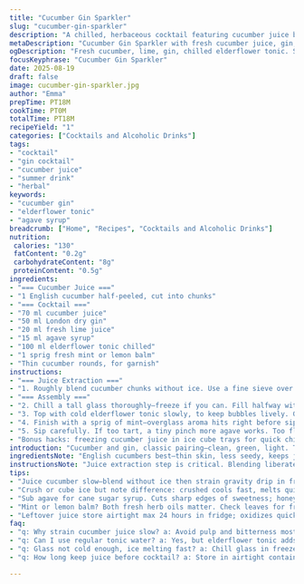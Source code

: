 ```yaml
---
title: "Cucumber Gin Sparkler"
slug: "cucumber-gin-sparkler"
description: "A chilled, herbaceous cocktail featuring cucumber juice blended with juniper-driven gin, lime, and sweetened lightly with agave syrup. Topped with sparkling elderflower tonic for floral fizz. Cooling mint and thin cucumber slices finish it off. Technique involves slow juice extraction through straining to avoid bitter pulp, balancing sharp and sweet, with fresh herbs adding aromatic layer."
metaDescription: "Cucumber Gin Sparkler with fresh cucumber juice, gin, lime, agave syrup, and elderflower tonic. Chill, stir, garnish mint and cucumber slices for fresh fizz."
ogDescription: "Fresh cucumber, lime, gin, chilled elderflower tonic. Slow juice extraction. Stir gently. Garnish mint leaf and cucumber rounds. Refreshing fizz, lightly sweetened."
focusKeyphrase: "Cucumber Gin Sparkler"
date: 2025-08-19
draft: false
image: cucumber-gin-sparkler.jpg
author: "Emma"
prepTime: PT18M
cookTime: PT0M
totalTime: PT18M
recipeYield: "1"
categories: ["Cocktails and Alcoholic Drinks"]
tags:
- "cocktail"
- "gin cocktail"
- "cucumber juice"
- "summer drink"
- "herbal"
keywords:
- "cucumber gin"
- "elderflower tonic"
- "agave syrup"
breadcrumb: ["Home", "Recipes", "Cocktails and Alcoholic Drinks"]
nutrition: 
 calories: "130"
 fatContent: "0.2g"
 carbohydrateContent: "8g"
 proteinContent: "0.5g"
ingredients:
- "=== Cucumber Juice ==="
- "1 English cucumber half-peeled, cut into chunks"
- "=== Cocktail ==="
- "70 ml cucumber juice"
- "50 ml London dry gin"
- "20 ml fresh lime juice"
- "15 ml agave syrup"
- "100 ml elderflower tonic chilled"
- "1 sprig fresh mint or lemon balm"
- "Thin cucumber rounds, for garnish"
instructions:
- "=== Juice Extraction ==="
- "1. Roughly blend cucumber chunks without ice. Use a fine sieve over a bowl. Let gravity drain juice in fridge for 45 minutes, no pressing — pressing squeezes bitter oils. Saves time from pulpy juice. Discard pulp or compost. Measure about 70 ml juice."
- "=== Assembly ==="
- "2. Chill a tall glass thoroughly—freeze if you can. Fill halfway with crushed or cubed ice. Pour cucumber juice in first, then gin. Add lime juice, and agave syrup. Stir gently for 10 seconds; enough to mix but not melt ice too fast."
- "3. Top with cold elderflower tonic slowly, to keep bubbles lively. Give a light stir from bottom up to blend gently."
- "4. Finish with a sprig of mint—overglass aroma hits right before sip—and a few cucumber slices floated or slid on side. Adds that bright vibrancy, visually and olfactorily."
- "5. Sip carefully. If too tart, a tiny pinch more agave works. Too flat? More tonic or crushed ice next round. Mint wilted? Refresh or muddle lightly in bottom next time."
- "Bonus hacks: freezing cucumber juice in ice cube trays for quick chillers, or swap gin with white rum for herbal-smooth twist."
introduction: "Cucumber and gin, classic pairing—clean, green, light. Tried muddling slices directly before; bitter notes crept in fast. Learned slow juice extraction brings sweet midtones without vegetal sting. Lime juice cuts through the softness but needs control. Agave syrup over cane sugar cuts sharper edge, softer, less overwhelming sweetness. Elderflower tonic? Adds surprise floral fizz I wasn’t expecting, elevates instead of overpowering. The ice matters big—crushed or cubes, makes a difference in dilution pace and texture in mouth. Mint or lemon balm? I rotate based on mood but fresh herbs always make a noticeable aromatic difference hitting nose just before first sip. Visual cues with floating cucumber slices...that subtle green promise. It’s not complicated but needs patience, respect for each component. Altogether, a cocktail whispering freshness with character and balance."
ingredientsNote: "English cucumbers best—thin skin, less seedy, keeps juice cleaner tasting and colors vividly. Avoid bitter or waxy cucumbers found in bulk markets. Peeling half strips skin bitterness but allows green color bursts, I like that nuance. Juice yields shift based on freshness; older cucumbers get watery or insipid. Agave syrup swaps cane sugar syrup to tame harsh sweetness without losing balance; honey works, but changes aroma. Elderflower tonic stands in for plain tonic, adding subtle flower notes that interplay with mint. Mint green tip freshness preferable over older brownish leaves—if wilting, dip in ice water briefly before use. If short on time, blend cucumber with ice cubes but juice will dilute, so compensate with more lime or gin to keep flavor punch. Always keep glass frozen or very cold; prevents rapid melting. Simple but details matter—they make or break punchiness."
instructionsNote: "Juice extraction step is critical. Blending liberates flavor particles but letting juice drip through sieve instead of pressing avoids harsh bitterness from pith and seeds. Refrigerate to tighten flavors and keep fresh vibrancy. Rummaging around for right ice texture: crushed ice cools faster but dilutes quicker; cubed holds longer but changes mouthfeel. Gin poured in early integrates with juice rather than splashing on top. Stirring with some vigor, but not wildly, ensures sweet and sour front and center. Adding tonic slowly preserves carbonation for fizz bite through the sip. Decoration isn’t just pretty—mint on top releases essential oils close to your nose, priming sip anticipation; cucumber slices signal freshness visually and provide slight reprieve when nibbling mid-drink. Adjust sweetness or acidity incrementally on each pour, tasting as you go—if lime feels too bright, more syrup; if too soft, splash more juice or gin. Always test components individually if experimenting with substitutes to avoid masking some delicate notes. Store leftover juice in airtight container for max 24 hours; oxidation dulls brightness after that."
tips:
- "Juice cucumber slow—blend without ice then strain gravity drip in fridge. No pressing; bitter oils pop with pressure. About 45 minutes. Patience pays; avoids that green vegetal sting and nasty foam layers. Older cukes more watery so measure yield carefully. Saves from pulpy mess, clearer pour."
- "Crush or cube ice but note difference: crushed cools fast, melts quick; cubes chill steady longer. Freeze glass beforehand too—glass temp impacts dilution speed and mouthfeel; colder glass keeps chill longer. Stir with moderate vigor; enough to mix but avoid rapid ice melt. Timing stir 10 seconds suits here."
- "Sub agave for cane sugar syrup. Cuts sharp edges of sweetness; honey changes flavor, might overpower delicate herbs. Lime juice dosage matters—too much throws off balance fast. Add incrementally, taste mid-pour. Swap gin with white rum for softer herbal profiles, but expect less juniper punch. Adjust tonic pour slow to keep fizz. Quick bubbles vanish if rushed."
- "Mint or lemon balm? Both fresh herb oils matter. Check leaves for freshness—brown tips call for brief ice water dip to perk up. Aroma releases best just before sip. Garnish with thin cucumber slices; they signal freshness visually, add slight textural relief munching mid-drink. Don’t skimp on garnish; part of experience."
- "Leftover juice store airtight max 24 hours in fridge; oxidizes quickly losing brightness. If short on time, blend cucumber with ice cubes but expect diluted juice; compensate with more gin/lime. Visual cues signal readiness—bubbles lively on tonic top, color bright green not dull. Adjust sweetness or tartness in real-time; taste continuously."
faq:
- "q: Why strain cucumber juice slow? a: Avoid pulp and bitterness mostly. Pressing breaks seeds releasing harsh oils. Gravity drip keeps juice clear, smoother flavor. Also fridge cold slows oxidation. Bitterness harsher if juice warm or pressed."
- "q: Can I use regular tonic water? a: Yes, but elderflower tonic adds floral notes missing otherwise. Normal tonic is more bitter, masks delicate cucumber and herbs. Substitute impacts balance, might need less lime or syrup to adjust sweetness and sharpness."
- "q: Glass not cold enough, ice melting fast? a: Chill glass in freezer at least 20 minutes or longer. If short, add crushed ice instead of cubes to cool quicker but expect faster dilution; stir gently to slow melting. Cold glass slows warming, enhances drink texture and timing."
- "q: How long keep juice before cocktail? a: Store in airtight container in fridge max 24 hours. After that juice dulls, loses crunch. No freezing recommended; ice cubes dilute and change flavor. Fresh juice best for brightness. If stored long, taste before use, adjust sweetness or acidity."

---
```

